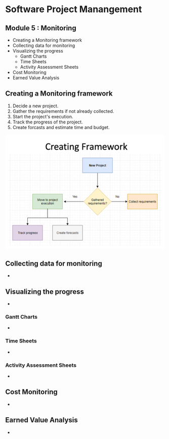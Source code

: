 # Software Project Manangement

## Module 5 : Monitoring

- Creating a Monitoring framework
- Collecting data for monitoring
- Visualizing the progress
  - Gantt Charts
  - Time Sheets
  - Activity Assessment Sheets
- Cost Monitoring
- Earned Value Analysis

## Creating a Monitoring framework

1. Decide a new project.
2. Gather the requirements if not already collected.
3. Start the project's execution.
4. Track the progress of the project.
5. Create forcasts and estimate time and budget.

<img src="../images/img5.png">

## Collecting data for monitoring

- 

## Visualizing the progress

-

### Gantt Charts

-

### Time Sheets

-

### Activity Assessment Sheets

-

## Cost Monitoring

-

## Earned Value Analysis

-
